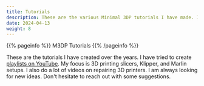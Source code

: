 ```yaml
---
title: Tutorials
description: These are the various Minimal 3DP tutorials I have made. I tend to focus on 3D Printer and Slice Setup.
date: 2024-04-13
weight: 8
---
```


{{% pageinfo %}}
M3DP Tutorials
{{% /pageinfo %}}

These are the tutorials I have created over the years. I have tried to create [playlists on YouTube](youtube.com/channel/UCM_8Mv-0S1LnnJpRJLjahaw?sub_confirmation=1). My focus is 3D printing slicers, Klipper, and Marlin setups. I also do a lot of videos on repairing 3D printers. I am always looking for new ideas. Don't hesitate to reach out with some suggestions.
